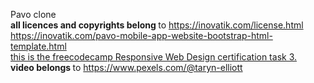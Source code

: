 Pavo clone <br>
<strong>all licences and copyrights belong </strong>to https://inovatik.com/license.html <br>
https://inovatik.com/pavo-mobile-app-website-bootstrap-html-template.html <br>
<a href="https://www.freecodecamp.org/learn/responsive-web-design/responsive-web-design-projects/build-a-product-landing-page">this is the freecodecamp Responsive Web Design certification task 3.</a><br>
<strong>video belongs </strong>to https://www.pexels.com/@taryn-elliott
